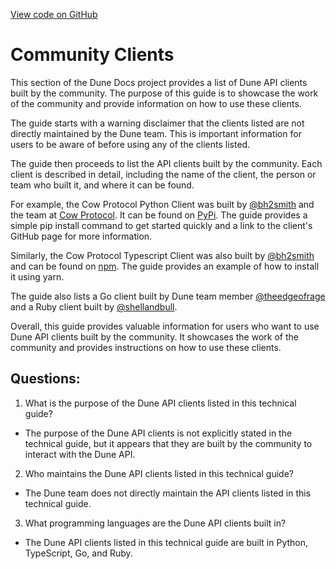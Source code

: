 [View code on GitHub](https://dune.com/docs/api/quick-start/community-clients.md)

# Community Clients

This section of the Dune Docs project provides a list of Dune API clients built by the community. The purpose of this guide is to showcase the work of the community and provide information on how to use these clients. 

The guide starts with a warning disclaimer that the clients listed are not directly maintained by the Dune team. This is important information for users to be aware of before using any of the clients listed. 

The guide then proceeds to list the API clients built by the community. Each client is described in detail, including the name of the client, the person or team who built it, and where it can be found. 

For example, the Cow Protocol Python Client was built by [@bh2smith](https://dune.com/bh2smith) and the team at [Cow Protocol](https://dune.com/cowprotocol). It can be found on [PyPi](https://pypi.org/project/dune-client/). The guide provides a simple pip install command to get started quickly and a link to the client's GitHub page for more information. 

Similarly, the Cow Protocol Typescript Client was also built by [@bh2smith](https://dune.com/bh2smith) and can be found on [npm](https://www.npmjs.com/package/@cowprotocol/ts-dune-client). The guide provides an example of how to install it using yarn. 

The guide also lists a Go client built by Dune team member [@theedgeofrage](https://dune.com/theedgeofrage) and a Ruby client built by [@shellandbull](https://github.com/shellandbull). 

Overall, this guide provides valuable information for users who want to use Dune API clients built by the community. It showcases the work of the community and provides instructions on how to use these clients.
## Questions: 
 1. What is the purpose of the Dune API clients listed in this technical guide?
- The purpose of the Dune API clients is not explicitly stated in the technical guide, but it appears that they are built by the community to interact with the Dune API.

2. Who maintains the Dune API clients listed in this technical guide?
- The Dune team does not directly maintain the API clients listed in this technical guide. 

3. What programming languages are the Dune API clients built in?
- The Dune API clients listed in this technical guide are built in Python, TypeScript, Go, and Ruby.